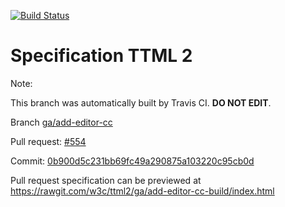 [![Build Status](https://travis-ci.org/w3c/ttml2.svg?branch=ga/add-editor-cc)](https://travis-ci.org/w3c/ttml2)


# Specification TTML 2


Note:


This branch was automatically built by Travis CI. <b>DO NOT EDIT</b>.


 Branch [ga/add-editor-cc](https://github.com/w3c/ttml2/tree/ga/add-editor-cc)


 Pull request: [#554](https://github.com/w3c/ttml2/pull/554)


 Commit: [0b900d5c231bb69fc49a290875a103220c95cb0d](https://github.com/w3c/ttml2/commit/0b900d5c231bb69fc49a290875a103220c95cb0d)

Pull request specification can be previewed at https://rawgit.com/w3c/ttml2/ga/add-editor-cc-build/index.html



